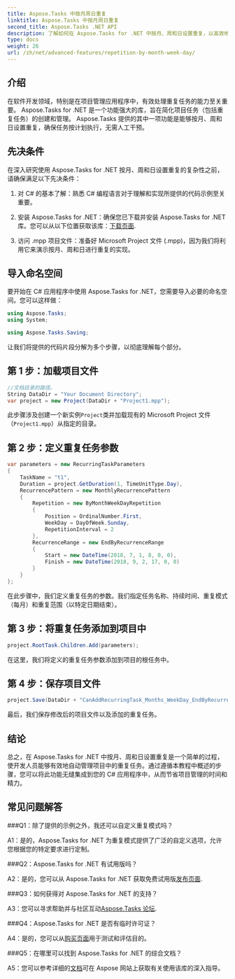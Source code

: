 ```yaml
---
title: Aspose.Tasks 中按月周日重复
linktitle: Aspose.Tasks 中按月周日重复
second_title: Aspose.Tasks .NET API
description: 了解如何在 Aspose.Tasks for .NET 中按月、周和日设置重复，以高效地自动执行重复任务。
type: docs
weight: 26
url: /zh/net/advanced-features/repetition-by-month-week-day/
---
```

## 介绍

在软件开发领域，特别是在项目管理应用程序中，有效处理重复任务的能力至关重要。 Aspose.Tasks for .NET 是一个功能强大的库，旨在简化项目任务（包括重复任务）的创建和管理。 Aspose.Tasks 提供的其中一项功能是能够按月、周和日设置重复，确保任务按计划执行，无需人工干预。

## 先决条件

在深入研究使用 Aspose.Tasks for .NET 按月、周和日设置重复的复杂性之前，请确保满足以下先决条件：

1. 对 C# 的基本了解：熟悉 C# 编程语言对于理解和实现所提供的代码示例至关重要。
   
2. 安装 Aspose.Tasks for .NET：确保您已下载并安装 Aspose.Tasks for .NET 库。您可以从以下位置获取该库：[下载页面](https://releases.aspose.com/tasks/net/).

3. 访问 .mpp 项目文件：准备好 Microsoft Project 文件 (.mpp)，因为我们将利用它来演示按月、周和日进行重复的实现。

## 导入命名空间

要开始在 C# 应用程序中使用 Aspose.Tasks for .NET，您需要导入必要的命名空间。您可以这样做：

```csharp
using Aspose.Tasks;
using System;

using Aspose.Tasks.Saving;

```

让我们将提供的代码片段分解为多个步骤，以彻底理解每个部分。

## 第 1 步：加载项目文件

```csharp
//文档目录的路径。
String DataDir = "Your Document Directory";
var project = new Project(DataDir + "Project1.mpp");
```

此步骤涉及创建一个新实例`Project`类并加载现有的 Microsoft Project 文件（`Project1.mpp`）从指定的目录。

## 第 2 步：定义重复任务参数

```csharp
var parameters = new RecurringTaskParameters
{
    TaskName = "t1",
    Duration = project.GetDuration(1, TimeUnitType.Day),
    RecurrencePattern = new MonthlyRecurrencePattern
    {
        Repetition = new ByMonthWeekDayRepetition
        {
            Position = OrdinalNumber.First,
            WeekDay = DayOfWeek.Sunday,
            RepetitionInterval = 2
        },
        RecurrenceRange = new EndByRecurrenceRange
        {
            Start = new DateTime(2018, 7, 1, 8, 0, 0),
            Finish = new DateTime(2018, 9, 2, 17, 0, 0)
        }
    }
};
```

在此步骤中，我们定义重复任务的参数。我们指定任务名称、持续时间、重复模式（每月）和重复范围（以特定日期结束）。

## 第 3 步：将重复任务添加到项目中

```csharp
project.RootTask.Children.Add(parameters);
```

在这里，我们将定义的重复任务参数添加到项目的根任务中。

## 第 4 步：保存项目文件

```csharp
project.Save(DataDir + "CanAddRecurringTask_Months_WeekDay_EndByRecurrenceRange_Test_out.mpp", SaveFileFormat.Mpp);
```

最后，我们保存修改后的项目文件以及添加的重复任务。

## 结论

总之，在 Aspose.Tasks for .NET 中按月、周和日设置重复是一个简单的过程，使开发人员能够有效地自动管理项目中的重复任务。通过遵循本教程中概述的步骤，您可以将此功能无缝集成到您的 C# 应用程序中，从而节省项目管理的时间和精力。

## 常见问题解答

###Q1：除了提供的示例之外，我还可以自定义重复模式吗？

A1：是的，Aspose.Tasks for .NET 为重复模式提供了广泛的自定义选项，允许您根据您的特定要求进行定制。

###Q2：Aspose.Tasks for .NET 有试用版吗？

 A2：是的，您可以从 Aspose.Tasks for .NET 获取免费试用版[发布页面](https://releases.aspose.com/).

###Q3：如何获得对 Aspose.Tasks for .NET 的支持？

 A3：您可以寻求帮助并与社区互动[Aspose.Tasks 论坛](https://forum.aspose.com/c/tasks/15).

###Q4：Aspose.Tasks for .NET 是否有临时许可证？

 A4：是的，您可以从[购买页面](https://purchase.aspose.com/temporary-license/)用于测试和评估目的。

###Q5：在哪里可以找到 Aspose.Tasks for .NET 的综合文档？

 A5：您可以参考详细的[文档](https://reference.aspose.com/tasks/net/)可在 Aspose 网站上获取有关使用该库的深入指导。